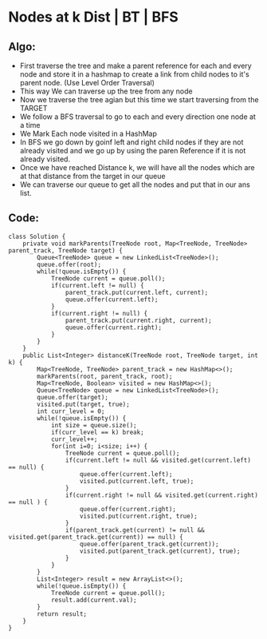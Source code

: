 # Nodes at k Dist | BT | BFS
## Algo:
* First traverse the tree and make a parent reference for each and every node and store it in a hashmap to create a link from child nodes to it's parent node. (Use Level Order Traversal)
* This way We can traverse up the tree from any node
* Now we traverse the tree agian but this time we start traversing from the TARGET
* We follow a BFS traversal to go to each and every direction one node at a time
* We Mark Each node visited in a HashMap 
* In BFS we go down by goinf left and right child nodes if they are not already visited and we go up by using the paren Reference if it is not already visited. 
*  Once we have reached Distance k, we will have all the nodes which are at that distance from the target in our queue
*  We can traverse our queue to get all the nodes and put that in our ans list.
## Code:
```
class Solution {
    private void markParents(TreeNode root, Map<TreeNode, TreeNode> parent_track, TreeNode target) {
        Queue<TreeNode> queue = new LinkedList<TreeNode>();
        queue.offer(root);
        while(!queue.isEmpty()) { 
            TreeNode current = queue.poll(); 
            if(current.left != null) {
                parent_track.put(current.left, current);
                queue.offer(current.left);
            }
            if(current.right != null) {
                parent_track.put(current.right, current);
                queue.offer(current.right);
            }
        }
    }
    public List<Integer> distanceK(TreeNode root, TreeNode target, int k) {
        Map<TreeNode, TreeNode> parent_track = new HashMap<>();
        markParents(root, parent_track, root); 
        Map<TreeNode, Boolean> visited = new HashMap<>(); 
        Queue<TreeNode> queue = new LinkedList<TreeNode>();
        queue.offer(target);
        visited.put(target, true);
        int curr_level = 0;
        while(!queue.isEmpty()) { 
            int size = queue.size();
            if(curr_level == k) break;
            curr_level++;
            for(int i=0; i<size; i++) {
                TreeNode current = queue.poll(); 
                if(current.left != null && visited.get(current.left) == null) {
                    queue.offer(current.left);
                    visited.put(current.left, true);
                }
                if(current.right != null && visited.get(current.right) == null ) {
                    queue.offer(current.right);
                    visited.put(current.right, true);
                }
                if(parent_track.get(current) != null && visited.get(parent_track.get(current)) == null) {
                    queue.offer(parent_track.get(current));
                    visited.put(parent_track.get(current), true);
                }
            }
        }
        List<Integer> result = new ArrayList<>(); 
        while(!queue.isEmpty()) {
            TreeNode current = queue.poll(); 
            result.add(current.val);
        }
        return result;
    }
}
```
